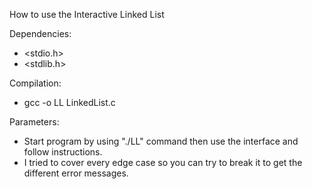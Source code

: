 How to use the Interactive Linked List

Dependencies: 
-   <stdio.h>
-   <stdlib.h>

Compilation: 
-   gcc -o LL LinkedList.c

Parameters: 
-   Start program by using "./LL" command then use the interface and follow instructions.
-   I tried to cover every edge case so you can try to break it to get the different error messages.